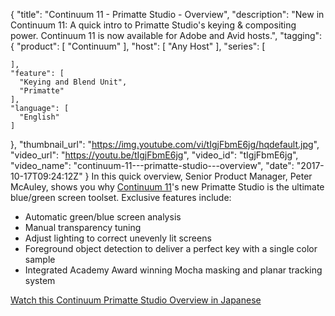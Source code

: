 {
  "title": "Continuum 11 - Primatte Studio - Overview",
  "description": "New in Continuum 11: A quick intro to Primatte Studio's keying & compositing power. Continuum 11 is now available for Adobe and Avid hosts.",
  "tagging": {
    "product": [
      "Continuum"
    ],
    "host": [
      "Any Host"
    ],
    "series": [

    ],
    "feature": [
      "Keying and Blend Unit",
      "Primatte"
    ],
    "language": [
      "English"
    ]
  },
  "thumbnail_url": "https://img.youtube.com/vi/tIgjFbmE6jg/hqdefault.jpg",
  "video_url": "https://youtu.be/tIgjFbmE6jg",
  "video_id": "tIgjFbmE6jg",
  "video_name": "continuum-11---primatte-studio---overview",
  "date": "2017-10-17T09:24:12Z"
}
In this quick overview, Senior Product Manager, Peter McAuley, shows you why [Continuum 11](/products/continuum)'s new Primatte Studio is the ultimate blue/green screen toolset. Exclusive features include:

* Automatic green/blue screen analysis
* Manual transparency tuning
* Adjust lighting to correct unevenly lit screens
* Foreground object detection to deliver a perfect key with a single color sample
* Integrated Academy Award winning Mocha masking and planar tracking system

[Watch this Continuum Primatte Studio Overview in Japanese](/videos/primatte-studio-overview-in-japanese/)
